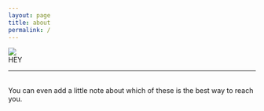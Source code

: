 ```yaml
---
layout: page
title: about
permalink: /
---
```


<img class="col one right" src="/img/prof_pic.jpg">

<br/>
HEY


<br/>
<hr/>
<br/>
<span class="contacticon center">
  <a href="mailto:you@example.com"><i class="fa fa-envelope-square"></i></a>
  <a href="https://github.com" target="_blank"><i class="fa fa-github-square"></i></a>
  <a href="https://www.linkedin.com" target="_blank"><i class="fa fa-linkedin-square"></i></a>
  <a href="http://tumblr.com" target="_blank"><i class="fa fa-tumblr-square"></i></a>
  <a href="https://twitter.com" target="_blank"><i class="fa fa-twitter-square"></i></a>
</span>

<div class="col three caption">
  You can even add a little note about which of these is the best way to reach you.
</div>


